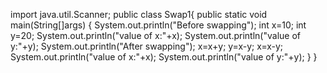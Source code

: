 import java.util.Scanner;
public class Swap1{
 public static void main(String[]args)
  {
   System.out.println("Before swapping");
   int x=10;
   int y=20;
   System.out.println("value of x:"+x);
   System.out.println("value of y:"+y);
   System.out.println("After swapping");
   x=x+y;
   y=x-y;
   x=x-y;
   System.out.println("value of x:"+x);
   System.out.println("value of y:"+y);
   }
  }
